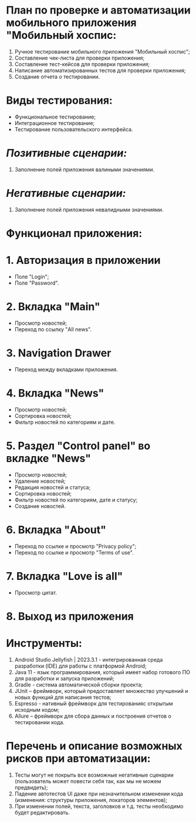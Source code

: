 # **План по проверке и автоматизации мобильного приложения "Мобильный хоспис:**

1. Ручное тестирование мобильного приложения "Мобильный хоспис";
2. Составление чек-листа для проверки приложения;
3. Составление тест-кейсов для проверки приложения;
4. Написание автоматизированных тестов для проверки приложения;
5. Создание отчета о тестировании.

# **Виды тестирования:**
+ Функциональное тестирование;
+ Интеграционное тестирование;
+ Тестирование пользовательского интерфейса.

# ***Позитивные сценарии:***
1. Заполнение полей приложения валиными значениями.

# ***Негативные сценарии:***
1. Заполнение полей приложения невалидными значениями.

# **Функционал приложения:**

# 1. Авторизация в приложении
+ Поле "Login";
+ Поле "Password".

# 2. Вкладка "Main"
+ Просмотр новостей;
+ Переход по ссылку "All news".

# 3. Navigation Drawer
+ Переход между вкладками приложения.

# 4. Вкладка "News"
+ Просмотр новостей;
+ Сортировка новостей;
+ Фильтр новостей по категориям и дате.    

# 5. Раздел "Control panel" во вкладке "News"
+ Просмотр новостей;
+ Удаление новостей;
+ Редакция новостей и статуса;
+ Сортировка новостей;
+ Фильтр новостей по категориям, дате и статусу;
+ Создание новостей.

# 6. Вкладка "About"
+ Переход по ссылке и просмотр "Privacy policy";
+ Переход по ссылке и просмотр "Terms of use".

# 7. Вкладка "Love is all"
+ Просмотр цитат.

# 8. Выход из приложения

# **Инструменты:**
1. Android Studio Jellyfish | 2023.3.1 - интегрированная среда разработки (IDE) для работы с платформой Android;
2. Java 11 - язык программирования, который имеет набор готового ПО для разработки и запуска приложений;
3. Gradle - система автоматической сборки проекта;
4. JUnit – фреймворк, который предоставляет множество улучшений и новых функций для написания тестов;
5. Espresso - нативный фреймворк для тестированияс открытым исходным кодом;
6. Allure – фреймворк для сбора данных и построения отчетов о тестировании кода.

# **Перечень и описание возможных рисков при автоматизации:**
1. Тесты могут не покрыть все возможные негативные сценарии (пользователь может повести себя так, как мы не можем предвидеть);
2. Падение автотестов UI даже при незначительном изменении кода (изменения: структуры приложения, локаторов элементов);
3. При изменении полей, текста, заголовков и т.д. тесты необходимо будет редактировать. 
